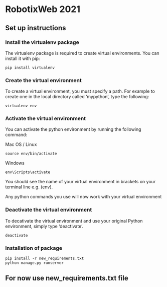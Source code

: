 # RobotixWeb 2021
## Set up instructions
### Install the virtualenv package
The virtualenv package is required to create virtual environments. You can install it with pip:
```
pip install virtualenv
```
### Create the virtual environment
To create a virtual environment, you must specify a path. For example to create one in the local directory called ‘mypython’, type the following:
```
virtualenv env
```
### Activate the virtual environment
You can activate the python environment by running the following command:

Mac OS / Linux
```
source env/bin/activate
```
Windows
```
env\Scripts\activate
```
You should see the name of your virtual environment in brackets on your terminal line e.g. (env).

Any python commands you use will now work with your virtual environment

### Deactivate the virtual environment
To decativate the virtual environment and use your original Python environment, simply type ‘deactivate’.
```
deactivate
```
### Installation of package
```
pip install -r new_requirements.txt
python manage.py runserver
```
## For now use new_requirements.txt file

